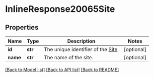 # InlineResponse20065Site

## Properties
Name | Type | Description | Notes
------------ | ------------- | ------------- | -------------
**id** | **str** | The unique identifier of the [Site](https://marketplace.zoom.us/docs/api-reference/phone/methods#operation/getASite). | [optional] 
**name** | **str** | The name of the site. | [optional] 

[[Back to Model list]](../README.md#documentation-for-models) [[Back to API list]](../README.md#documentation-for-api-endpoints) [[Back to README]](../README.md)

